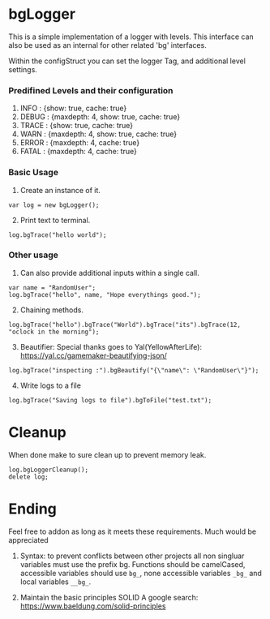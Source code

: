 # bgLogger
This is a simple implementation of a logger with levels. This interface can also be used as an internal for other related 'bg' interfaces.

Within the configStruct you can set the logger Tag, and additional level settings.

### Predifined Levels and their configuration
1. INFO   : {show: true, cache: true}
2. DEBUG  : {maxdepth: 4, show: true, cache: true}
3. TRACE  : {show: true, cache: true}
4. WARN   : {maxdepth: 4, show: true, cache: true}
5. ERROR  : {maxdepth: 4, cache: true}
6. FATAL  : {maxdepth: 4, cache: true}

### Basic Usage
1. Create an instance of it.
```
var log = new bgLogger();
```
2. Print text to terminal.
```
log.bgTrace("hello world");
```
### Other usage
1. Can also provide additional inputs within a single call.
```
var name = "RandomUser";
log.bgTrace("hello", name, "Hope everythings good.");
```
2. Chaining methods.
```
log.bgTrace("hello").bgTrace("World").bgTrace("its").bgTrace(12, "oclock in the morning");
```
3. Beautifier:
Special thanks goes to Yal(YellowAfterLife): https://yal.cc/gamemaker-beautifying-json/
```
log.bgTrace("inspecting :").bgBeautify("{\"name\": \"RandomUser\"}");
```
4. Write logs to a file
```
log.bgTrace("Saving logs to file").bgToFile("test.txt");
```
# Cleanup
When done make to sure clean up to prevent memory leak.
```
log.bgLoggerCleanup();
delete log;
```

# Ending
Feel free to addon as long as it meets these requirements. Much would be appreciated
1. Syntax: to prevent conflicts between other projects all non singluar variables must use the prefix bg. Functions should be camelCased, accessible variables should use ```bg_```, none accessible variables ```_bg_``` and local variables ```__bg_```.

2. Maintain the basic principles SOLID A google search: https://www.baeldung.com/solid-principles
